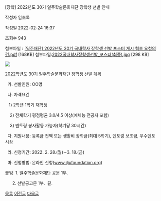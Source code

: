
[장학] 2022년도 30기 일주학술문화재단 장학생 선발 안내





작성자
임초록


작성일
2022-02-24 16:37


조회수
943


첨부파일 : [[일주재단] 2022년도 30기 국내학사 장학생 선발 포스터 게시 협조 요청의 건.pdf](https://computer.knu.ac.kr/pack/bbs/down.php?f_name=Q0dUVllEWVRfVXZNdxUSblNAQw==&o_name=[일주재단]2022년도30기국내학사장학생선발포스터게시협조요청의건.pdf&tbl=Site_BBS_25) [168KB]
첨부파일:[2022국내학사장학생선발\_포스터(최종).jpg](https://computer.knu.ac.kr/pack/bbs/down.php?f_name=QEdUVllEWVRfVXZNdxUSbklUQg==&o_name=2022국내학사장학생선발_포스터(최종).jpg&tbl=Site_BBS_25) [298 KB]


![](/pack/bbs/uploads/Site_BBS_25/220220224163713.jpg)  
  
﻿2022학년도 30기 일주학술문화재단 장학생 선발 계획  


  


  가. 선발인원: OO명 

  나. 자격요건

   1) 2학년 1학기 재학생

    2) 전체학기 평점평균 3.0/4.5 이상(예체능 전공자 포함)

    3) 멘토링 봉사활동 가능자(학기당 30시간)

  다. 지원내용: 등록금 전액 또는 생활비 장학금(최대 5학기), 멘토링 보조금, 우수멘토 시상

  라. 신청기간: 2022. 2. 28.(월)∼3. 18.(금)

  마. 신청방법: 온라인 신청(www.iljufoundation.org)

  


붙임  1. 일주학술문화재단 공문 1부.

      2. 선발공고문 1부.  끝.







[목록](https://computer.knu.ac.kr/06_sub/02_sub.html?key=&keyfield=&category=&page=1&bbs_code=Site_BBS_25)
[이전글](https://computer.knu.ac.kr/06_sub/02_sub.html?bbs_cmd=view&page=1&key=&keyfield=&category=&no=3708&bbs_code=Site_BBS_25)
[다음글](https://computer.knu.ac.kr/06_sub/02_sub.html?bbs_cmd=view&page=1&key=&keyfield=&category=&no=3710&bbs_code=Site_BBS_25)

















 